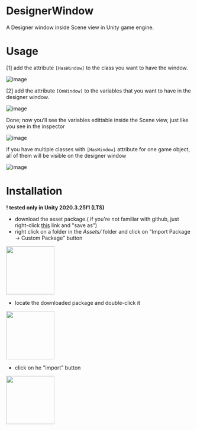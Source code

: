 # DesignerWindow
A Designer window inside Scene view in Unity game engine.

# Usage
[1] add the attribute `[HasWindow]` to the class you want to have the window.

![image](https://user-images.githubusercontent.com/72737724/153036859-6f75211d-f9f7-4c07-80e2-95af6db38a1e.png)

[2] add the attribute `[OnWindow]` to the variables that you want to have in the designer window.

![image](https://user-images.githubusercontent.com/72737724/153037044-1b047ef9-4c7d-4d21-98c8-87ccfd63b3aa.png)

Done; now you'll see the variables edittable inside the Scene view, just like you see in the inspector

![image](https://user-images.githubusercontent.com/72737724/153037398-1322a67f-3133-471e-b384-bf31748735eb.png)

if you have multiple classes with `[HasWindow]` attribute for one game object, all of them will be visible on the designer window

![image](https://user-images.githubusercontent.com/72737724/153037771-0bfe886e-2024-4c8c-a9a6-d862b56c03f2.png)

# Installation
**! tested only in Unity 2020.3.25f1 (LTS)**
- download the asset package.( if you're not familiar with github, just right-click [this](https://github.com/66somedeveloper99/DesignerWindow/blob/main/DesignerWindow.unitypackage "Click To Download Package") link and "save as")
- right click on a folder in the *Assets/* folder and click on "Import Package -> Custom Package" button
<img src="https://user-images.githubusercontent.com/72737724/153041340-c7252a67-c1b9-4b16-b4a2-891eaea97eab.png" width=130>

- locate the downloaded package and double-click it
<img src="https://user-images.githubusercontent.com/72737724/153040138-7b4a4197-e62e-4000-b3ad-23e3416248f2.png" width=130>

- click on he "import" button
<img src="https://user-images.githubusercontent.com/72737724/153041072-b8374647-91cf-4144-9d37-181a67480372.png" width=130>
